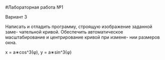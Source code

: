 #Лабораторная работа №1

Вариант 3

Написать и отладить программу, строящую изображение заданной заме-
чательной кривой.
Обеспечить автоматическое масштабирование и центрирование кривой при измене-
нии размеров окна.

 x = a∗cos^3(φ), y = a∗sin^3(φ)
